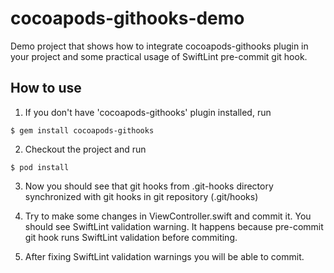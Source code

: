 # cocoapods-githooks-demo

Demo project that shows how to integrate cocoapods-githooks plugin in your project and some practical usage of SwiftLint pre-commit git hook. 

## How to use

1. If you don't have 'cocoapods-githooks' plugin installed, run

```
$ gem install cocoapods-githooks
```

2. Checkout the project and run 

```
$ pod install 
```
 
3. Now you should see that git hooks from .git-hooks directory synchronized with git hooks in git repository (.git/hooks)

4. Try to make some changes in ViewController.swift and commit it. You should see SwiftLint validation warning. It happens because pre-commit git hook runs SwiftLint validation before commiting.

5. After fixing SwiftLint validation warnings you will be able to commit. 